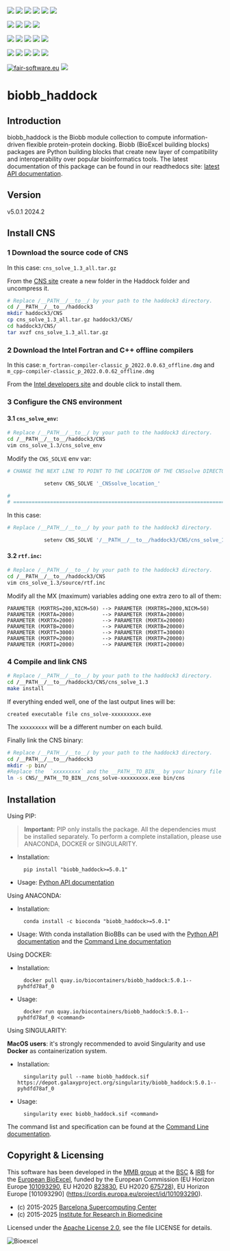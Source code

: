 [![](https://img.shields.io/github/v/tag/bioexcel/biobb_haddock?label=Version)](https://GitHub.com/bioexcel/biobb_haddock/tags/)
[![](https://img.shields.io/pypi/v/biobb-haddock.svg?label=Pypi)](https://pypi.python.org/pypi/biobb-haddock/)
[![](https://img.shields.io/conda/vn/bioconda/biobb_haddock?label=Conda)](https://anaconda.org/bioconda/biobb_haddock)
[![](https://img.shields.io/conda/dn/bioconda/biobb_haddock?label=Conda%20Downloads)](https://anaconda.org/bioconda/biobb_haddock)
[![](https://img.shields.io/badge/Docker-Quay.io-blue)](https://quay.io/repository/biocontainers/biobb_haddock?tab=tags)
[![](https://img.shields.io/badge/Singularity-GalaxyProject-blue)](https://depot.galaxyproject.org/singularity/biobb_haddock:5.0.1--pyhdfd78af_0)

[![](https://img.shields.io/badge/OS-Unix%20%7C%20MacOS-blue)](https://github.com/bioexcel/biobb_haddock)
[![](https://img.shields.io/pypi/pyversions/biobb-haddock.svg?label=Python%20Versions)](https://pypi.org/project/biobb-haddock/)
[![](https://img.shields.io/badge/License-Apache%202.0-blue.svg)](https://opensource.org/licenses/Apache-2.0)
[![](https://img.shields.io/badge/Open%20Source%3f-Yes!-blue)](https://github.com/bioexcel/biobb_haddock)

[![](https://readthedocs.org/projects/biobb-haddock/badge/?version=latest&label=Docs)](https://biobb-haddock.readthedocs.io/en/latest/?badge=latest)
[![](https://img.shields.io/website?down_message=Offline&label=Biobb%20Website&up_message=Online&url=https%3A%2F%2Fmmb.irbbarcelona.org%2Fbiobb%2F)](https://mmb.irbbarcelona.org/biobb/)
[![](https://img.shields.io/badge/Youtube-tutorials-blue?logo=youtube&logoColor=red)](https://www.youtube.com/@BioExcelCoE/search?query=biobb)
[![](https://zenodo.org/badge/DOI/10.1038/s41597-019-0177-4.svg)](https://doi.org/10.1038/s41597-019-0177-4)
[![](https://img.shields.io/endpoint?color=brightgreen&url=https%3A%2F%2Fapi.juleskreuer.eu%2Fcitation-badge.php%3Fshield%26doi%3D10.1038%2Fs41597-019-0177-4)](https://www.nature.com/articles/s41597-019-0177-4#citeas)

[![](https://docs.bioexcel.eu/biobb_haddock/junit/testsbadge.svg)](https://docs.bioexcel.eu/biobb_haddock/junit/report.html)
[![](https://docs.bioexcel.eu/biobb_haddock/coverage/coveragebadge.svg)](https://docs.bioexcel.eu/biobb_haddock/coverage/)
[![](https://docs.bioexcel.eu/biobb_haddock/flake8/flake8badge.svg)](https://docs.bioexcel.eu/biobb_haddock/flake8/)
[![](https://img.shields.io/github/last-commit/bioexcel/biobb_haddock?label=Last%20Commit)](https://github.com/bioexcel/biobb_haddock/commits/master)
[![](https://img.shields.io/github/issues/bioexcel/biobb_haddock.svg?color=brightgreen&label=Issues)](https://GitHub.com/bioexcel/biobb_haddock/issues/)

[![fair-software.eu](https://img.shields.io/badge/fair--software.eu-%E2%97%8F%20%20%E2%97%8F%20%20%E2%97%8F%20%20%E2%97%8F%20%20%E2%97%8F-green)](https://fair-software.eu)
[![](https://www.bestpractices.dev/projects/8847/badge)](https://www.bestpractices.dev/projects/8847)

[](https://bestpractices.coreinfrastructure.org/projects/8847/badge)

[//]: # (The previous line invisible link is for compatibility with the howfairis script https://github.com/fair-software/howfairis-github-action/tree/main wich uses the old bestpractices URL)

# biobb_haddock

## Introduction
biobb_haddock is the Biobb module collection to compute information-driven flexible protein-protein docking.
Biobb (BioExcel building blocks) packages are Python building blocks that
create new layer of compatibility and interoperability over popular
bioinformatics tools.
The latest documentation of this package can be found in our readthedocs site:
[latest API documentation](http://biobb-haddock.readthedocs.io/en/latest/).

## Version
v5.0.1 2024.2

## Install CNS

### 1 Download the source code of CNS

In this case: `cns_solve_1.3_all.tar.gz`

From the [CNS site](http://cns-online.org) create a new folder in the Haddock
folder and uncompress it.

```bash
# Replace /__PATH__/__to__/ by your path to the haddock3 directory.
cd /__PATH__/__to__/haddock3
mkdir haddock3/CNS
cp cns_solve_1.3_all.tar.gz haddock3/CNS/
cd haddock3/CNS/
tar xvzf cns_solve_1.3_all.tar.gz
```
### 2 Download the Intel Fortran and C++ offline compilers

In this case: `m_fortran-compiler-classic_p_2022.0.0.63_offline.dmg` and `m_cpp-compiler-classic_p_2022.0.0.62_offline.dmg`

From the [Intel developers site](https://www.intel.com/content/www/us/en/developer/articles/tool/oneapi-standalone-components.html) and double click to install them.

### 3 Configure the CNS environment

#### 3.1 `cns_solve_env`:

```bash
# Replace /__PATH__/__to__/ by your path to the haddock3 directory.
cd /__PATH__/__to__/haddock3/CNS
vim cns_solve_1.3/cns_solve_env
```
Modify the `CNS_SOLVE` env var:

```bash
# CHANGE THE NEXT LINE TO POINT TO THE LOCATION OF THE CNSsolve DIRECTORY

            setenv CNS_SOLVE '_CNSsolve_location_'

#
# ==========================================================================
```

In this case:

```bash
# Replace /__PATH__/__to__/ by your path to the haddock3 directory.

            setenv CNS_SOLVE '/__PATH__/__to__/haddock3/CNS/cns_solve_1.3/'

```

#### 3.2 `rtf.inc`:

```bash
# Replace /__PATH__/__to__/ by your path to the haddock3 directory.
cd /__PATH__/__to__/haddock3/CNS
vim cns_solve_1.3/source/rtf.inc
```

Modify all the MX (maximum) variables adding one extra zero to all of them:
```
PARAMETER (MXRTRS=200,NICM=50) --> PARAMETER (MXRTRS=2000,NICM=50)
PARAMETER (MXRTA=2000)         --> PARAMETER (MXRTA=20000)
PARAMETER (MXRTX=2000)         --> PARAMETER (MXRTX=20000)
PARAMETER (MXRTB=2000)         --> PARAMETER (MXRTB=20000)
PARAMETER (MXRTT=3000)         --> PARAMETER (MXRTT=30000)
PARAMETER (MXRTP=2000)         --> PARAMETER (MXRTP=20000)
PARAMETER (MXRTI=2000)         --> PARAMETER (MXRTI=20000)
```

### 4 Compile and link CNS

```bash
# Replace /__PATH__/__to__/ by your path to the haddock3 directory.
cd /__PATH__/__to__/haddock3/CNS/cns_solve_1.3
make install
```

If everything ended well, one of the last output lines will be:

```
created executable file cns_solve-xxxxxxxxx.exe
```

The `xxxxxxxxx` will be a different number on each build.

Finally link the CNS binary:

```bash
# Replace /__PATH__/__to__/ by your path to the haddock3 directory.
cd /__PATH__/__to__/haddock3
mkdir -p bin/
#Replace the  `xxxxxxxxx` and the __PATH__TO_BIN__ by your binary file
ln -s CNS/__PATH__TO_BIN__/cns_solve-xxxxxxxxx.exe bin/cns
```

## Installation
Using PIP:

> **Important:** PIP only installs the package. All the dependencies must be installed separately. To perform a complete installation, please use ANACONDA, DOCKER or SINGULARITY.

* Installation:


        pip install "biobb_haddock>=5.0.1"


* Usage: [Python API documentation](https://biobb-haddock.readthedocs.io/en/latest/modules.html)

Using ANACONDA:

* Installation:


        conda install -c bioconda "biobb_haddock>=5.0.1"


* Usage: With conda installation BioBBs can be used with the [Python API documentation](https://biobb-haddock.readthedocs.io/en/latest/modules.html) and the [Command Line documentation](https://biobb-haddock.readthedocs.io/en/latest/command_line.html)

Using DOCKER:

* Installation:


        docker pull quay.io/biocontainers/biobb_haddock:5.0.1--pyhdfd78af_0


* Usage:


        docker run quay.io/biocontainers/biobb_haddock:5.0.1--pyhdfd78af_0 <command>


Using SINGULARITY:

**MacOS users**: it's strongly recommended to avoid Singularity and use **Docker** as containerization system.

* Installation:


        singularity pull --name biobb_haddock.sif https://depot.galaxyproject.org/singularity/biobb_haddock:5.0.1--pyhdfd78af_0


* Usage:


        singularity exec biobb_haddock.sif <command>


The command list and specification can be found at the [Command Line documentation](https://biobb-haddock.readthedocs.io/en/latest/command_line.html).


## Copyright & Licensing
This software has been developed in the [MMB group](http://mmb.irbbarcelona.org) at the [BSC](http://www.bsc.es/) & [IRB](https://www.irbbarcelona.org/) for the [European BioExcel](http://bioexcel.eu/), funded by the European Commission (EU Horizon Europe [101093290](https://cordis.europa.eu/project/id/101093290), EU H2020 [823830](http://cordis.europa.eu/projects/823830), EU H2020 [675728](http://cordis.europa.eu/projects/675728)), EU Horizon Europe [101093290] (https://cordis.europa.eu/project/id/101093290).

* (c) 2015-2025 [Barcelona Supercomputing Center](https://www.bsc.es/)
* (c) 2015-2025 [Institute for Research in Biomedicine](https://www.irbbarcelona.org/)

Licensed under the
[Apache License 2.0](https://www.apache.org/licenses/LICENSE-2.0), see the file LICENSE for details.

![](https://bioexcel.eu/wp-content/uploads/2019/04/Bioexcell_logo_1080px_transp.png "Bioexcel")
